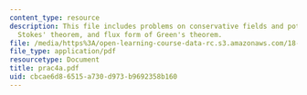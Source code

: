 ```yaml
---
content_type: resource
description: This file includes problems on conservative fields and potential functions,
  Stokes' theorem, and flux form of Green's theorem.
file: /media/https%3A/open-learning-course-data-rc.s3.amazonaws.com/18-02-multivariable-calculus-spring-2006/cbcae6d86515a730d973b9692358b160_prac4a.pdf
file_type: application/pdf
resourcetype: Document
title: prac4a.pdf
uid: cbcae6d8-6515-a730-d973-b9692358b160
---
```

